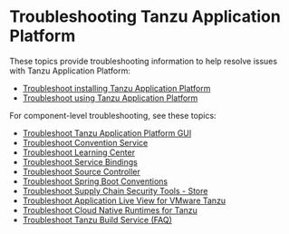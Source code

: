 # Troubleshooting Tanzu Application Platform

These topics provide troubleshooting information to help resolve issues with Tanzu Application Platform:

- [Troubleshoot installing Tanzu Application Platform](troubleshooting-tap/troubleshoot-install-tap.md)
- [Troubleshoot using Tanzu Application Platform](troubleshooting-tap/troubleshoot-using-tap.md)

For component-level troubleshooting, see these topics:

* [Troubleshoot Tanzu Application Platform GUI](tap-gui/troubleshooting.md)
* [Troubleshoot Convention Service](convention-service/troubleshooting.md)
* [Troubleshoot Learning Center](learning-center/troubleshoot-learning-center.md)
* [Troubleshoot Service Bindings](service-bindings/troubleshooting.md)
* [Troubleshoot Source Controller](source-controller/troubleshooting.md)
* [Troubleshoot Spring Boot Conventions](spring-boot-conventions/troubleshooting.md)
* [Troubleshoot Supply Chain Security Tools - Store](scst-store/troubleshooting.md)
* [Troubleshoot Application Live View for VMware Tanzu](app-live-view/troubleshooting.md)
* [Troubleshoot Cloud Native Runtimes for Tanzu](https://docs.vmware.com/en/Cloud-Native-Runtimes-for-VMware-Tanzu/1.3/tanzu-cloud-native-runtimes/GUID-troubleshooting.html)
* [Troubleshoot Tanzu Build Service (FAQ)](https://docs.vmware.com/en/Tanzu-Build-Service/1.6/vmware-tanzu-build-service/GUID-faq.html)
